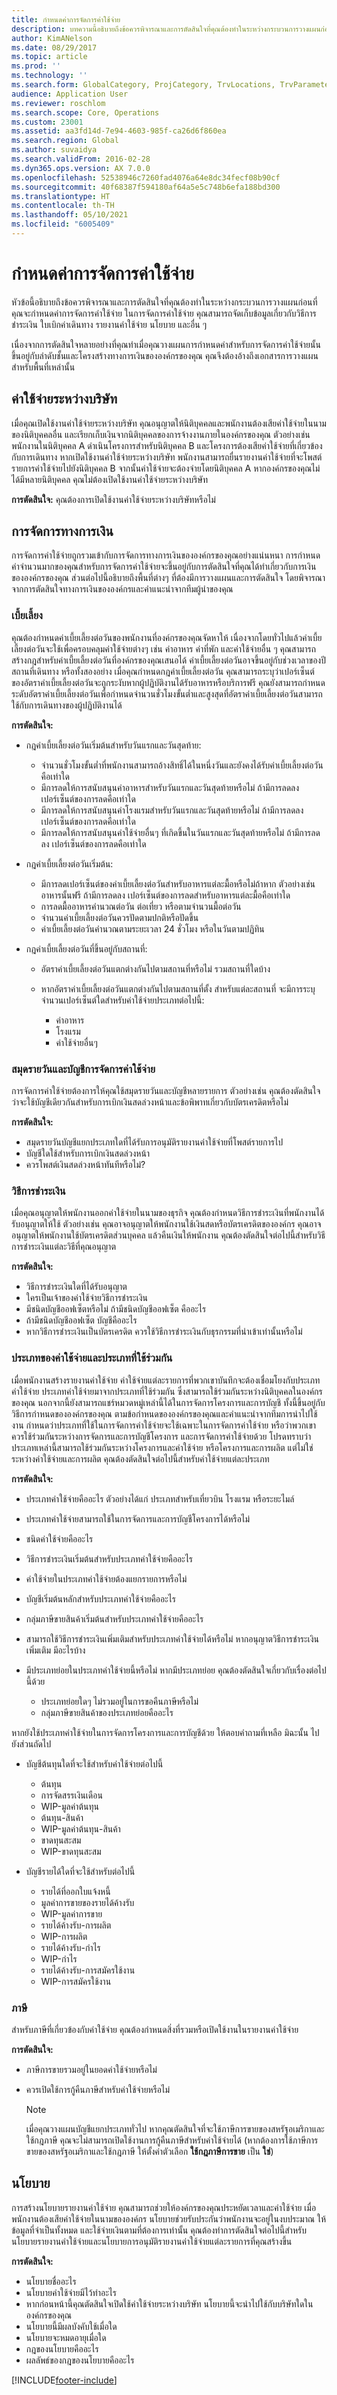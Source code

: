 ```yaml
---
title: กำหนดค่าการจัดการค่าใช้จ่าย
description: บทความนี้อธิบายถึงข้อควรพิจารณาและการตัดสินใจที่คุณต้องทำในระหว่างกระบวนการวางแผนก่อนที่คุณจะกำหนดค่าการจัดการค่าใช้จ่ายใน Microsoft Dynamics 365 Finance
author: KimANelson
ms.date: 08/29/2017
ms.topic: article
ms.prod: ''
ms.technology: ''
ms.search.form: GlobalCategory, ProjCategory, TrvLocations, TrvParameters, TrvPaymethod, TrvPerDiems
audience: Application User
ms.reviewer: roschlom
ms.search.scope: Core, Operations
ms.custom: 23001
ms.assetid: aa3fd14d-7e94-4603-985f-ca26d6f860ea
ms.search.region: Global
ms.author: suvaidya
ms.search.validFrom: 2016-02-28
ms.dyn365.ops.version: AX 7.0.0
ms.openlocfilehash: 52538946c7260fad4076a64e8dc34fecf08b90cf
ms.sourcegitcommit: 40f68387f594180af64a5e5c748b6efa188bd300
ms.translationtype: HT
ms.contentlocale: th-TH
ms.lasthandoff: 05/10/2021
ms.locfileid: "6005409"
---
```

# <a name="configure-expense-management"></a>กำหนดค่าการจัดการค่าใช้จ่าย

หัวข้อนี้อธิบายถึงข้อควรพิจารณาและการตัดสินใจที่คุณต้องทำในระหว่างกระบวนการวางแผนก่อนที่คุณจะกำหนดค่าการจัดการค่าใช้จ่าย ในการจัดการค่าใช้จ่าย คุณสามารถจัดเก็บข้อมูลเกี่ยวกับวิธีการชำระเงิน ใบเบิกค่าเดินทาง รายงานค่าใช้จ่าย นโยบาย และอื่น ๆ

เนื่องจากการตัดสินใจหลายอย่างที่คุณทำเมื่อคุณวางแผนการกำหนดค่าสำหรับการจัดการค่าใช้จ่ายนั้น ขึ้นอยู่กับลำดับชั้นและโครงสร้างทางการเงินขององค์กรของคุณ คุณจึงต้องอ้างถึงเอกสารการวางแผนสำหรับพื้นที่เหล่านั้น

## <a name="intercompany-expenses"></a>ค่าใช้จ่ายระหว่างบริษัท

เมื่อคุณเปิดใช้งานค่าใช้จ่ายระหว่างบริษัท คุณอนุญาตให้นิติบุคคลและพนักงานต้องเสียค่าใช้จ่ายในนามของนิติบุคคลอื่น และเรียกเก็บเงินจากนิติบุคคลของการจ้างงานภายในองค์กรของคุณ ตัวอย่างเช่น พนักงานในนิติบุคคล A ดำเนินโครงการสำหรับนิติบุคคล B และโครงการต้องเสียค่าใช้จ่ายที่เกี่ยวข้องกับการเดินทาง หากเปิดใช้งานค่าใช้จ่ายระหว่างบริษัท พนักงานสามารถยื่นรายงานค่าใช้จ่ายที่จะโพสต์รายการค่าใช้จ่ายไปยังนิติบุคคล B จากนั้นค่าใช้จ่ายจะต้องจ่ายโดยนิติบุคคล A หากองค์กรของคุณไม่ได้มีหลายนิติบุคคล คุณไม่ต้องเปิดใช้งานค่าใช้จ่ายระหว่างบริษัท

**การตัดสินใจ:** คุณต้องการเปิดใช้งานค่าใช้จ่ายระหว่างบริษัทหรือไม่

## <a name="financial-management"></a>การจัดการทางการเงิน

การจัดการค่าใช้จ่ายถูกรวมเข้ากับการจัดการทางการเงินขององค์กรของคุณอย่างแน่นหนา การกำหนดค่าจำนวนมากของคุณสำหรับการจัดการค่าใช้จ่ายจะขึ้นอยู่กับการตัดสินใจที่คุณได้ทำเกี่ยวกับการเงินขององค์กรของคุณ ส่วนต่อไปนี้อธิบายถึงพื้นที่ต่างๆ ที่ต้องมีการวางแผนและการตัดสินใจ โดยพิจารณาจากการตัดสินใจทางการเงินขององค์กรและคำแนะนำจากทีมผู้นำของคุณ

### <a name="per-diems"></a>เบี้ยเลี้ยง

คุณต้องกำหนดค่าเบี้ยเลี้ยงต่อวันของพนักงานที่องค์กรของคุณจัดหาให้ เนื่องจากโดยทั่วไปแล้วค่าเบี้ยเลี้ยงต่อวันจะใช้เพื่อครอบคลุมค่าใช้จ่ายต่างๆ เช่น ค่าอาหาร ค่าที่พัก และค่าใช้จ่ายอื่น ๆ คุณสามารถสร้างกฎสำหรับค่าเบี้ยเลี้ยงต่อวันที่องค์กรของคุณเสนอได้ ค่าเบี้ยเลี้ยงต่อวันอาจขึ้นอยู่กับช่วงเวลาของปี สถานที่เดินทาง หรือทั้งสองอย่าง เมื่อคุณกำหนดกฎค่าเบี้ยเลี้ยงต่อวัน คุณสามารถระบุว่าเปอร์เซ็นต์ของอัตราค่าเบี้ยเลี้ยงต่อวันจะถูกระงับหากผู้ปฏิบัติงานได้รับอาหารหรือบริการฟรี คุณยังสามารถกำหนดระดับอัตราค่าเบี้ยเลี้ยงต่อวันเพื่อกำหนดจำนวนชั่วโมงขั้นต่ำและสูงสุดที่อัตราค่าเบี้ยเลี้ยงต่อวันสามารถใช้กับการเดินทางของผู้ปฏิบัติงานได้

**การตัดสินใจ:**

- กฎค่าเบี้ยเลี้ยงต่อวันเริ่มต้นสำหรับวันแรกและวันสุดท้าย:

    - จำนวนชั่วโมงขั้นต่ำที่พนักงานสามารถอ้างสิทธิ์ได้ในหนึ่งวันและยังคงได้รับค่าเบี้ยเลี้ยงต่อวันคือเท่าใด
    - มีการลดให้การสนับสนุนค่าอาหารสำหรับวันแรกและวันสุดท้ายหรือไม่ ถ้ามีการลดลง เปอร์เซ็นต์ของการลดคือเท่าใด
    - มีการลดให้การสนับสนุนค่าโรงแรมสำหรับวันแรกและวันสุดท้ายหรือไม่ ถ้ามีการลดลง เปอร์เซ็นต์ของการลดคือเท่าใด
    - มีการลดให้การสนับสนุนค่าใช้จ่ายอื่นๆ ที่เกิดขึ้นในวันแรกและวันสุดท้ายหรือไม่ ถ้ามีการลดลง เปอร์เซ็นต์ของการลดคือเท่าใด

- กฎค่าเบี้ยเลี้ยงต่อวันเริ่มต้น:

    - มีการลดเปอร์เซ็นต์ของค่าเบี้ยเลี้ยงต่อวันสำหรับอาหารแต่ละมื้อหรือไม่ถ้าหาก ตัวอย่างเช่นอาหารนั้นฟรี ถ้ามีการลดลง เปอร์เซ็นต์ของการลดสำหรับอาหารแต่ละมื้อคือเท่าใด
    - การลดมื้ออาหารคำนวณต่อวัน ต่อเที่ยว หรือตามจำนวนมื้อต่อวัน
    - จำนวนค่าเบี้ยเลี้ยงต่อวันควรปัดตามปกติหรือปัดขึ้น
    - ค่าเบี้ยเลี้ยงต่อวันคำนวณตามระยะเวลา 24 ชั่วโมง หรือในวันตามปฏิทิน

- กฎค่าเบี้ยเลี้ยงต่อวันที่ขึ้นอยู่กับสถานที่:

    - อัตราค่าเบี้ยเลี้ยงต่อวันแตกต่างกันไปตามสถานที่หรือไม่ รวมสถานที่ใดบ้าง
    - หากอัตราค่าเบี้ยเลี้ยงต่อวันแตกต่างกันไปตามสถานที่ตั้ง สำหรับแต่ละสถานที่ จะมีการระบุจำนวนเปอร์เซ็นต์ใดสำหรับค่าใช้จ่ายประเภทต่อไปนี้:

        - ค่าอาหาร
        - โรงแรม
        - ค่าใช้จ่ายอื่นๆ

### <a name="expense-management-journals-and-accounts"></a>สมุดรายวันและบัญชีการจัดการค่าใช้จ่าย

การจัดการค่าใช้จ่ายต้องการให้คุณใช้สมุดรายวันและบัญชีหลายรายการ ตัวอย่างเช่น คุณต้องตัดสินใจว่าจะใช้บัญชีเดียวกันสำหรับการเบิกเงินสดล่วงหน้าและข้อพิพาทเกี่ยวกับบัตรเครดิตหรือไม่

**การตัดสินใจ:**

- สมุดรายวันบัญชีแยกประเภทใดที่ได้รับการอนุมัติรายงานค่าใช้จ่ายที่โพสต์รายการไป
- บัญชีใดใช้สำหรับการเบิกเงินสดล่วงหน้า
- ควรโพสต์เงินสดล่วงหน้าทันทีหรือไม่?

### <a name="payment-methods"></a>วิธีการชำระเงิน

เมื่อคุณอนุญาตให้พนักงานออกค่าใช้จ่ายในนามของธุรกิจ คุณต้องกำหนดวิธีการชำระเงินที่พนักงานได้รับอนุญาตให้ใช้ ตัวอย่างเช่น คุณอาจอนุญาตให้พนักงานใช้เงินสดหรือบัตรเครดิตขององค์กร คุณอาจอนุญาตให้พนักงานใช้บัตรเครดิตส่วนบุคคล แล้วคืนเงินให้พนักงาน คุณต้องตัดสินใจต่อไปนี้สำหรับวิธีการชำระเงินแต่ละวิธีที่คุณอนุญาต

**การตัดสินใจ:**

- วิธีการชำระเงินใดที่ได้รับอนุญาต
- ใครเป็นเจ้าของค่าใช้จ่ายวิธีการชำระเงิน
- มีชนิดบัญชีออฟเซ็ตหรือไม่ ถ้ามีชนิดบัญชีออฟเซ็ต คืออะไร
- ถ้ามีชนิดบัญชีออฟเซ็ต บัญชีคืออะไร
- หากวิธีการชำระเงินเป็นบัตรเครดิต ควรใช้วิธีการชำระเงินกับธุรกรรมที่นำเข้าเท่านั้นหรือไม่

### <a name="expense-categories-and-shared-categories"></a>ประเภทของค่าใช้จ่ายและประเภทที่ใช้ร่วมกัน

เมื่อพนักงานสร้างรายงานค่าใช้จ่าย ค่าใช้จ่ายแต่ละรายการที่พวกเขาบันทึกจะต้องเชื่อมโยงกับประเภทค่าใช้จ่าย ประเภทค่าใช้จ่ายมาจากประเภทที่ใช้ร่วมกัน ซึ่งสามารถใช้ร่วมกันระหว่างนิติบุคคลในองค์กรของคุณ นอกจากนี้ยังสามารถแชร์หมวดหมู่เหล่านี้ได้ในการจัดการโครงการและการบัญชี ทั้งนี้ขึ้นอยู่กับวิธีการกำหนดขององค์กรของคุณ ตามข้อกำหนดขององค์กรของคุณและคำแนะนำจากทีมการนำไปใช้งาน กำหนดว่าประเภทที่ใช้ในการจัดการค่าใช้จ่ายจะใช้เฉพาะในการจัดการค่าใช้จ่าย หรือว่าพวกเขาควรใช้ร่วมกันระหว่างการจัดการและการบัญชีโครงการ และการจัดการค่าใช้จ่ายด้วย โปรดทราบว่าประเภทเหล่านี้สามารถใช้ร่วมกันระหว่างโครงการและค่าใช้จ่าย หรือโครงการและการผลิต แต่ไม่ใช่ระหว่างค่าใช้จ่ายและการผลิต คุณต้องตัดสินใจต่อไปนี้สำหรับค่าใช้จ่ายแต่ละประเภท

**การตัดสินใจ:**

- ประเภทค่าใช้จ่ายคืออะไร ตัวอย่างได้แก่ ประเภทสำหรับเที่ยวบิน โรงแรม หรือระยะไมล์
- ประเภทค่าใช้จ่ายสามารถใช้ในการจัดการและการบัญชีโครงการได้หรือไม่
- ชนิดค่าใช้จ่ายคืออะไร
- วิธีการชำระเงินเริ่มต้นสำหรับประเภทค่าใช้จ่ายคืออะไร
- ค่าใช้จ่ายในประเภทค่าใช้จ่ายต้องแยกรายการหรือไม่
- บัญชีเริ่มต้นหลักสำหรับประเภทค่าใช้จ่ายคืออะไร
- กลุ่มภาษีขายสินค้าเริ่มต้นสำหรับประเภทค่าใช้จ่ายคืออะไร
- สามารถใช้วิธีการชำระเงินเพิ่มเติมสำหรับประเภทค่าใช้จ่ายได้หรือไม่ หากอนุญาตวิธีการชำระเงินเพิ่มเติม มีอะไรบ้าง
- มีประเภทย่อยในประเภทค่าใช้จ่ายนี้หรือไม่ หากมีประเภทย่อย คุณต้องตัดสินใจเกี่ยวกับเรื่องต่อไปนี้ด้วย

    - ประเภทย่อยใดๆ ไม่รวมอยู่ในการขอคืนภาษีหรือไม่
    - กลุ่มภาษีขายสินค้าของประเภทย่อยคืออะไร

หากยังใช้ประเภทค่าใช้จ่ายในการจัดการโครงการและการบัญชีด้วย ให้ตอบคำถามที่เหลือ มิฉะนั้น ไปยังส่วนถัดไป

- บัญชีต้นทุนใดที่จะใช้สำหรับค่าใช้จ่ายต่อไปนี้

    - ต้นทุน
    - การจัดสรรเงินเดือน
    - WIP-มูลค่าต้นทุน
    - ต้นทุน-สินค้า
    - WIP-มูลค่าต้นทุน-สินค้า
    - ขาดทุนสะสม
    - WIP-ขาดทุนสะสม

- บัญชีรายได้ใดที่จะใช้สำหรับต่อไปนี้

    - รายได้ที่ออกใบแจ้งหนี้
    - มูลค่าการขายของรายได้ค้างรับ
    - WIP-มูลค่าการขาย
    - รายได้ค้างรับ-การผลิต
    - WIP-การผลิต
    - รายได้ค้างรับ-กำไร
    - WIP-กำไร
    - รายได้ค้างรับ-การสมัครใช้งาน
    - WIP-การสมัครใช้งาน

### <a name="taxes"></a>ภาษี

สำหรับภาษีที่เกี่ยวข้องกับค่าใช้จ่าย คุณต้องกำหนดสิ่งที่รวมหรือเปิดใช้งานในรายงานค่าใช้จ่าย

**การตัดสินใจ:**

- ภาษีการขายรวมอยู่ในยอดค่าใช้จ่ายหรือไม่
- ควรเปิดใช้การกู้คืนภาษีสำหรับค่าใช้จ่ายหรือไม่

    > [!NOTE]
    > เมื่อคุณวางแผนบัญชีแยกประเภททั่วไป หากคุณตัดสินใจที่จะใช้ภาษีการขายของสหรัฐอเมริกาและใช้กฎภาษี คุณจะไม่สามารถเปิดใช้งานการกู้คืนภาษีสำหรับค่าใช้จ่ายได้ (หากต้องการใช้ภาษีการขายของสหรัฐอเมริกาและใช้กฎภาษี ให้ตั้งค่าตัวเลือก **ใช้กฎภาษีการขาย** เป็น **ใช่**)

## <a name="policies"></a>นโยบาย

การสร้างนโยบายรายงานค่าใช้จ่าย คุณสามารถช่วยให้องค์กรของคุณประหยัดเวลาและค่าใช้จ่าย เมื่อพนักงานต้องเสียค่าใช้จ่ายในนามขององค์กร นโยบายช่วยรับประกันว่าพนักงานจะอยู่ในงบประมาณ ให้ข้อมูลที่จำเป็นทั้งหมด และใช้จ่ายเงินตามที่ต้องการเท่านั้น คุณต้องทำการตัดสินใจต่อไปนี้สำหรับนโยบายรายงานค่าใช้จ่ายและนโยบายการอนุมัติรายงานค่าใช้จ่ายแต่ละรายการที่คุณสร้างขึ้น

**การตัดสินใจ:**

- นโยบายชื่ออะไร
- นโยบายค่าใช้จ่ายมีไว้ทำอะไร
- หากก่อนหน้านี้คุณตัดสินใจเปิดใช้ค่าใช้จ่ายระหว่างบริษัท นโยบายนี้จะนำไปใช้กับบริษัทใดในองค์กรของคุณ
- นโยบายนี้มีผลบังคับใช้เมื่อใด
- นโยบายจะหมดอายุเมื่อใด
- กฎของนโยบายคืออะไร
- ผลลัพธ์ของกฎของนโยบายคืออะไร


[!INCLUDE[footer-include](../includes/footer-banner.md)]